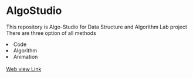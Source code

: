 # AlgoStudio
This repository is Algo-Studio for Data Structure and Algorithm Lab project
There are three option of all methods
<li>Code</li>
<li>Algorithm</li>
<li>Animation</li>
<br>
<a href="https://rony7s.github.io/AlgoStudio">Web view Link</a>
